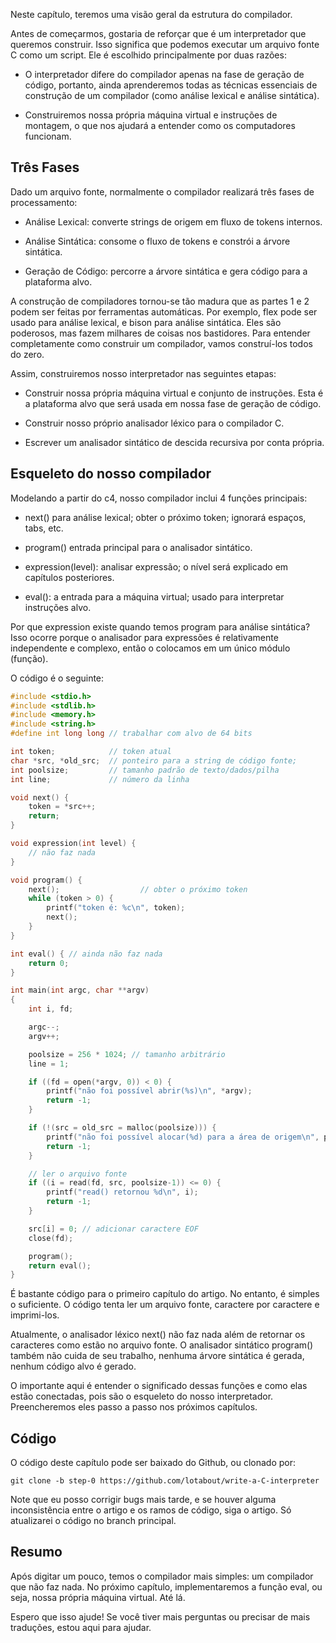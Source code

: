 Neste capítulo, teremos uma visão geral da estrutura do compilador.

Antes de começarmos, gostaria de reforçar que é um interpretador que queremos construir. Isso significa que podemos executar um arquivo fonte C como um script. Ele é escolhido principalmente por duas razões:

* O interpretador difere do compilador apenas na fase de geração de código, portanto, ainda aprenderemos todas as técnicas essenciais de construção de um compilador (como análise lexical e análise sintática).

* Construiremos nossa própria máquina virtual e instruções de montagem, o que nos ajudará a entender como os computadores funcionam.

## Três Fases

Dado um arquivo fonte, normalmente o compilador realizará três fases de processamento:

* Análise Lexical: converte strings de origem em fluxo de tokens internos.

* Análise Sintática: consome o fluxo de tokens e constrói a árvore sintática.

* Geração de Código: percorre a árvore sintática e gera código para a plataforma alvo.

A construção de compiladores tornou-se tão madura que as partes 1 e 2 podem ser feitas por ferramentas automáticas. Por exemplo, flex pode ser usado para análise lexical, e bison para análise sintática. Eles são poderosos, mas fazem milhares de coisas nos bastidores. Para entender completamente como construir um compilador, vamos construí-los todos do zero.

Assim, construiremos nosso interpretador nas seguintes etapas:

* Construir nossa própria máquina virtual e conjunto de instruções. Esta é a plataforma alvo que será usada em nossa fase de geração de código.

* Construir nosso próprio analisador léxico para o compilador C.

* Escrever um analisador sintático de descida recursiva por conta própria.

## Esqueleto do nosso compilador

Modelando a partir do c4, nosso compilador inclui 4 funções principais:

* next() para análise lexical; obter o próximo token; ignorará espaços, tabs, etc.

* program() entrada principal para o analisador sintático.

* expression(level): analisar expressão; o nível será explicado em capítulos posteriores.

* eval(): a entrada para a máquina virtual; usado para interpretar instruções alvo.

Por que expression existe quando temos program para análise sintática? Isso ocorre porque o analisador para expressões é relativamente independente e complexo, então o colocamos em um único módulo (função).

O código é o seguinte: 

```c
#include <stdio.h>
#include <stdlib.h>
#include <memory.h>
#include <string.h>
#define int long long // trabalhar com alvo de 64 bits

int token;            // token atual
char *src, *old_src;  // ponteiro para a string de código fonte;
int poolsize;         // tamanho padrão de texto/dados/pilha
int line;             // número da linha

void next() {
    token = *src++;
    return;
}

void expression(int level) {
    // não faz nada
}

void program() {
    next();                  // obter o próximo token
    while (token > 0) {
        printf("token é: %c\n", token);
        next();
    }
}

int eval() { // ainda não faz nada
    return 0;
}

int main(int argc, char **argv)
{
    int i, fd;

    argc--;
    argv++;

    poolsize = 256 * 1024; // tamanho arbitrário
    line = 1;

    if ((fd = open(*argv, 0)) < 0) {
        printf("não foi possível abrir(%s)\n", *argv);
        return -1;
    }

    if (!(src = old_src = malloc(poolsize))) {
        printf("não foi possível alocar(%d) para a área de origem\n", poolsize);
        return -1;
    }

    // ler o arquivo fonte
    if ((i = read(fd, src, poolsize-1)) <= 0) {
        printf("read() retornou %d\n", i);
        return -1;
    }

    src[i] = 0; // adicionar caractere EOF
    close(fd);

    program();
    return eval();
}
```

É bastante código para o primeiro capítulo do artigo. No entanto, é simples o suficiente. O código tenta ler um arquivo fonte, caractere por caractere e imprimi-los.

Atualmente, o analisador léxico next() não faz nada além de retornar os caracteres como estão no arquivo fonte. O analisador sintático program() também não cuida de seu trabalho, nenhuma árvore sintática é gerada, nenhum código alvo é gerado.

O importante aqui é entender o significado dessas funções e como elas estão conectadas, pois são o esqueleto do nosso interpretador. Preencheremos eles passo a passo nos próximos capítulos.

## Código

O código deste capítulo pode ser baixado do Github, ou clonado por:

```shell
git clone -b step-0 https://github.com/lotabout/write-a-C-interpreter
```

Note que eu posso corrigir bugs mais tarde, e se houver alguma inconsistência entre o artigo e os ramos de código, siga o artigo. Só atualizarei o código no branch principal.

## Resumo

Após digitar um pouco, temos o compilador mais simples: um compilador que não faz nada. No próximo capítulo, implementaremos a função eval, ou seja, nossa própria máquina virtual. Até lá.


Espero que isso ajude! Se você tiver mais perguntas ou precisar de mais traduções, estou aqui para ajudar.